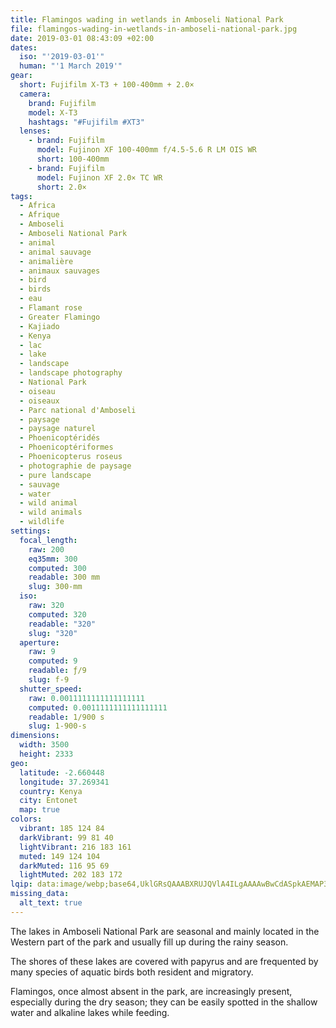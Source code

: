 ```yaml
---
title: Flamingos wading in wetlands in Amboseli National Park
file: flamingos-wading-in-wetlands-in-amboseli-national-park.jpg
date: 2019-03-01 08:43:09 +02:00
dates:
  iso: "'2019-03-01'"
  human: "'1 March 2019'"
gear:
  short: Fujifilm X-T3 + 100-400mm + 2.0×
  camera:
    brand: Fujifilm
    model: X-T3
    hashtags: "#Fujifilm #XT3"
  lenses:
    - brand: Fujifilm
      model: Fujinon XF 100-400mm f/4.5-5.6 R LM OIS WR
      short: 100-400mm
    - brand: Fujifilm
      model: Fujinon XF 2.0× TC WR
      short: 2.0×
tags:
  - Africa
  - Afrique
  - Amboseli
  - Amboseli National Park
  - animal
  - animal sauvage
  - animalière
  - animaux sauvages
  - bird
  - birds
  - eau
  - Flamant rose
  - Greater Flamingo
  - Kajiado
  - Kenya
  - lac
  - lake
  - landscape
  - landscape photography
  - National Park
  - oiseau
  - oiseaux
  - Parc national d'Amboseli
  - paysage
  - paysage naturel
  - Phoenicoptéridés
  - Phoenicoptériformes
  - Phoenicopterus roseus
  - photographie de paysage
  - pure landscape
  - sauvage
  - water
  - wild animal
  - wild animals
  - wildlife
settings:
  focal_length:
    raw: 200
    eq35mm: 300
    computed: 300
    readable: 300 mm
    slug: 300-mm
  iso:
    raw: 320
    computed: 320
    readable: "320"
    slug: "320"
  aperture:
    raw: 9
    computed: 9
    readable: ƒ/9
    slug: f-9
  shutter_speed:
    raw: 0.0011111111111111111
    computed: 0.0011111111111111111
    readable: 1/900 s
    slug: 1-900-s
dimensions:
  width: 3500
  height: 2333
geo:
  latitude: -2.660448
  longitude: 37.269341
  country: Kenya
  city: Entonet
  map: true
colors:
  vibrant: 185 124 84
  darkVibrant: 99 81 40
  lightVibrant: 216 183 161
  muted: 149 124 104
  darkMuted: 116 95 69
  lightMuted: 202 183 172
lqip: data:image/webp;base64,UklGRsQAAABXRUJQVlA4ILgAAAAwBwCdASpkAEMAP3G2y1+/r7MnKTZoo/AuCWUIkCbcSNH////kZJYwwnBEtxNoTLnuYjyv6+O0J3M3ygmNywPqdAAA/ZFdvl9D3c2PbqLV45TR+K7hpPgP4gYpIZvjxbViztUQVQm/RO8TxONBrhYM/CHsqKYxQomlL/l84HKhJGfaIS0WVc/9noShMQsjDavhqyee7iquEy3bcSBNaLvvptZAVrjsoMqsjLiXfYwaW4h9BqcTAAAA
missing_data:
  alt_text: true
---
```


The lakes in Amboseli National Park are seasonal and mainly located in the Western part of the park and usually fill up during the rainy season.

The shores of these lakes are covered with papyrus and are frequented by many species of aquatic birds both resident and migratory.

Flamingos, once almost absent in the park, are increasingly present, especially during the dry season; they can be easily spotted in the shallow water and alkaline lakes while feeding.
